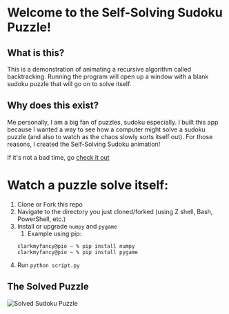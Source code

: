 # Welcome to the Self-Solving Sudoku Puzzle!

## What is this?
This is a demonstration of animating a recursive algorithm called backtracking. Running the program will open up a window with a blank sudoku puzzle that will go on to solve itself. 

## Why does this exist? 
Me personally, I am a big fan of puzzles, sudoku especially. I built this app because I wanted a way to see how a computer might solve a sudoku puzzle (and also to watch as the chaos slowly sorts itself out). For those reasons, I created the Self-Solving Sudoku animation! 

If it's not a bad time, go [check it out](#watch-a-puzzle-solve-itself)

# Watch a puzzle solve itself:
1) Clone or Fork this repo
2) Navigate to the directory you just cloned/forked (using Z shell, Bash, PowerShell, etc.)
3) Install or upgrade `numpy` and `pygame`
    1) Example using pip:
    ```
    clarkmyfancy@pio ~ % pip install numpy
    clarkmyfancy@pio ~ % pip install pygame
    ```
4) Run `python script.py`




## The Solved Puzzle
![Solved Sudoku Puzzle](https://bigpictureprogrammer.com/wp-content/uploads/2020/05/IMG_03571500x1516-1-297x300.jpeg?raw=true)
